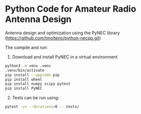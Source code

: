# Python Code for Amateur Radio Antenna Design

Antenna design and optimization using the PyNEC library (https://github.com/tmolteno/python-necpp.git)

The compile and run:

1. Download and install PyNEC in a virtual environment
```bash
python3 -m venv .venv
.venv/bin/activate
pip install --upgrade pip
pip install wheel
pip install numpy scipy pytest
pip install PyNEC
```
2. Tests can be run using:
```bash
pytest -vv --durations=0 -- tests/
```

